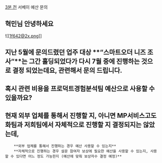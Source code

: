 [3분 전](https://woowahan.slack.com/archives/D0497BCPQ05/p1688533986894529)
서베이 예산 문의

## 혁민님 안녕하세요 

![[1f642@2x.png]]


## 지난 5월에 문의드렸던 업주 대상 **“스마트오더 니즈 조사“**는 그간 홀딩되었다가 다시 **7월 중**에 진행하는 것으로 결정 되었는데요, 관련해서 문의 드립니다.
## 혹시 관련 비용을 **프로덕트경험분석팀 예산으로 사용**할 수 있을까요?

## 현재 외부 업체를 통해서 진행할 지, 아니면 MP서비스고도화팀과 저희팀에서 자체적으로 진행할 지 결정되지는 않았는데,
		**외부 업체를 통해서 진행하는 경우 예산 사용할 수 있는지**
		**자체적으로 진행하는 경우 설문 참여자 보상에 필요한 예산을 사용할 수 있는지, 사용할 수 있다면 어느 정도 가능한지 (예산에 맞춰 보상자수 결정 예정)**
